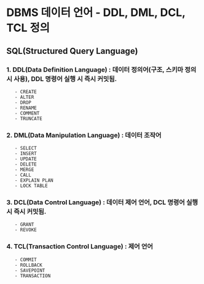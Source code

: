 # DBMS 데이터 언어 - DDL, DML, DCL, TCL 정의

## SQL(Structured Query Language)
### 1. DDL(Data Definition Language) : 데이터 정의어(구조, 스키마 정의 시 사용), DDL 명령어 실행 시 즉시 커밋됨.
       - CREATE
       - ALTER
       - DROP
       - RENAME
       - COMMENT
       - TRUNCATE
### 2. DML(Data Manipulation Language) : 데이터 조작어
       - SELECT
       - INSERT
       - UPDATE
       - DELETE
       - MERGE
       - CALL
       - EXPLAIN PLAN
       - LOCK TABLE
### 3. DCL(Data Control Language) : 데이터 제어 언어, DCL 명령어 실행 시 즉시 커밋됨.
       - GRANT
       - REVOKE
### 4. TCL(Transaction Control Language) : 제어 언어
       - COMMIT
       - ROLLBACK
       - SAVEPOINT
       - TRANSACTION
   
